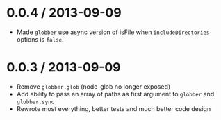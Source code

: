 0.0.4 / 2013-09-09
==================

* Made `globber` use async version of isFile when `includeDirectories` options is `false`.

0.0.3 / 2013-09-09
==================

* Remove `globber.glob` (node-glob no longer exposed)
* Add ability to pass an array of paths as first argument to `globber` and `globber.sync`
* Rewrote most everything, better tests and much better code design